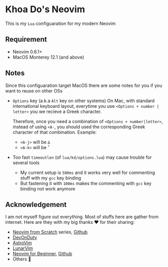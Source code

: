 # Khoa Do's Neovim

This is my `Lua` configuaration for my modern Neovim

## Requirement

- Neovim 0.6.1+
- MacOS Monterey 12.1 (and above)

## Notes

Since this configuaration target MacOS there are some notes for you if you want to reuse on other OSs

- `Options` key (a.k.a `Alt` key on other systems)
  On Mac, with standard international keyboard layout, everytime you use `<Options + number | letter>`
  you we recieve a Greek character.

  Therefore, once you need a combination of `<Options + number|letter>`, instead of using `<A-`, you
  should used the corresponding Greek character of that combination. Example:

  - `<A-j>` will be `∆`
  - `<A-k>` will be `˚`

- Too fast `timeoutlen` (of `lua/kd/options.lua`) may cause trouble for several tools
  - My current setup is `500ms` and it works very well for commenting stuff with my `gcc` key binding
  - But fastening it with `100ms` makes the commenting with `gcc` key binding not work anymore

## Acknowledgement

I am not myself figure out everything. Most of stuffs here are gather from internet.
Here are they with my big thanks ❤️ for their sharing:

- [Neovim from Scratch](https://www.youtube.com/watch?v=ctH-a-1eUME&list=PLhoH5vyxr6Qq41NFL4GvhFp-WLd5xzIzZ) series,
[Github](https://github.com/LunarVim/Neovim-from-scratch)
- [DevOnDuty](https://www.youtube.com/channel/UCFU7a7OMYfcpjtIpu2j47_Q)
- [AstroVim](https://github.com/kabinspace/AstroVim)
- [LunarVim](https://github.com/LunarVim/LunarVim)
- [Neovim for Beginner](https://alpha2phi.medium.com/learn-neovim-the-practical-way-8818fcf4830f#545a), [Github](https://github.com/alpha2phi/neovim-for-beginner)
- Others 🙇

